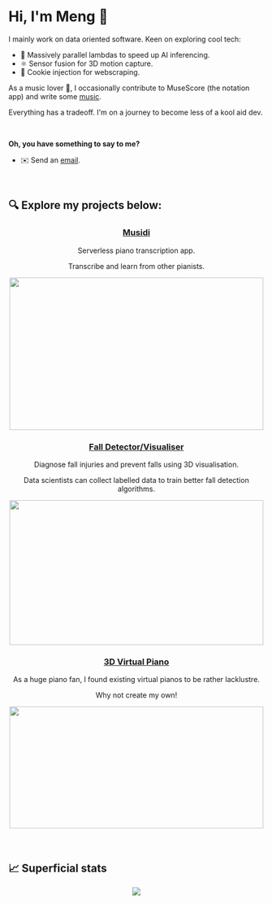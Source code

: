# Hi, I'm Meng 👋
I mainly work on data oriented software. Keen on exploring cool tech:

* 🚀 Massively parallel lambdas to speed up AI inferencing.
* ⚛️ Sensor fusion for 3D motion capture.
* 🍪 Cookie injection for webscraping.

As a music lover 🎵, I occasionally contribute to MuseScore (the notation app) and write some <a href="https://musescore.com/mangojc">music</a>.

Everything has a tradeoff. I'm on a journey to become less of a kool aid dev.

<div>&nbsp</div>

**Oh, you have something to say to me?**

* ✉️ Send an <a href="mailto:menglinmaker@gmail.com">email</a>.

<div>&nbsp</div>



## 🔍 Explore my projects below:

<div align='center'>
    <h3><a href="https://www.musidi.org/">Musidi</a></h3>
    <p>Serverless piano transcription app.</p>
    <p>Transcribe and learn from other pianists.</p>
    <img width=500px height=300px src="https://github.com/musidi-org/.github/assets/39476147/33669a36-5895-4130-b5ce-59aa235cf7ab"/>
    <h3><a href="https://github.com/MengLinMaker/Hip-Motion-Player">Fall Detector/Visualiser</a></h3>
    <p>Diagnose fall injuries and prevent falls using 3D visualisation.</p>
    <p>Data scientists can collect labelled data to train better fall detection algorithms.</p>
    <img width=500px height=285px src="https://user-images.githubusercontent.com/39476147/224037990-f7bcf3e8-f0fb-47a4-9b23-752a9bbdc7d5.gif"/>
    <h3><a href="https://github.com/MengLinMaker/Midi-Virtual-Piano">3D Virtual Piano</a></h3>
    <p>As a huge piano fan, I found existing virtual pianos to be rather lacklustre.</p>
    <p>Why not create my own!</p>
    <img width=500px height=240px src="https://user-images.githubusercontent.com/39476147/180583827-fedcb6ce-e4b0-46ad-99b0-ca66c572d504.gif"/>
</div>

<div>&nbsp</div>
<div>&nbsp</div>



## 📈 Superficial stats

<div align='center'>
  <img src="https://github-profile-trophy.vercel.app/?username=MengLinMaker&rank=SECRET,SSS,SS,S,AAA,AA,A&theme=oldie&no-bg=true&no-frame=false&column=3&margin-w=15&margin-h=15"/>
</div>
